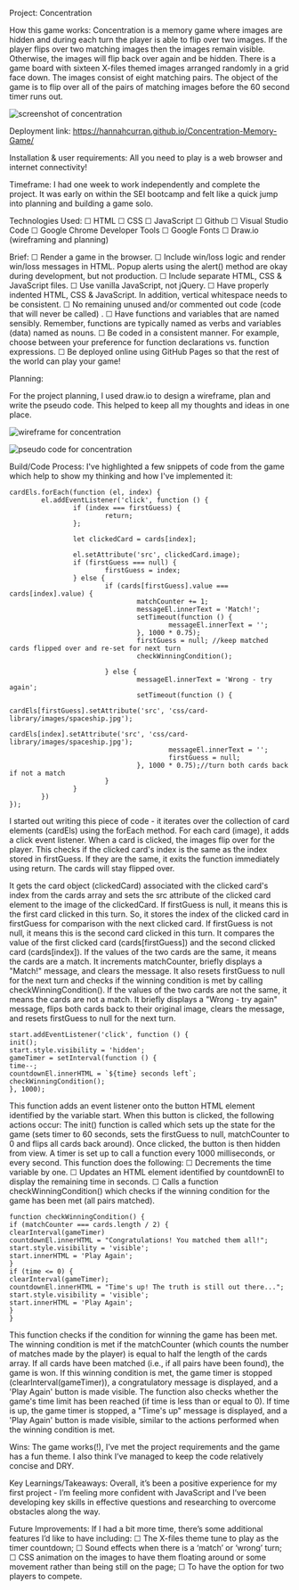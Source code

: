 Project: Concentration 

How this game works:
Concentration is a memory game where images are hidden and during each turn the player is able to flip over two images. If the player flips over two matching images then the images remain visible. Otherwise, the images will flip back over again and be hidden. 
There is a game board with sixteen X-files themed images arranged randomly in a grid face down. The images consist of eight matching pairs. 
The object of the game is to flip over all of the pairs of matching images before the 60 second timer runs out. 

![screenshot of concentration](https://github.com/hannahcurran/Concentration-Memory-Game/assets/122492241/1d9ef73e-5961-4553-851d-28d0bca0856f)


Deployment link: 
https://hannahcurran.github.io/Concentration-Memory-Game/ 


Installation & user requirements:
All you need to play is a web browser and internet connectivity! 


Timeframe: 
I had one week to work independently and complete the project. It was early on within the SEI bootcamp and felt like a quick jump into planning and building a game solo. 


Technologies Used:
☐ HTML
☐ CSS
☐ JavaScript
☐ Github
☐ Visual Studio Code
☐ Google Chrome Developer Tools
☐ Google Fonts 
☐ Draw.io (wireframing and planning)


Brief: 
☐ Render a game in the browser.
☐ Include win/loss logic and render win/loss messages in HTML. Popup alerts using the alert() method are okay during development, but not production.
☐ Include separate HTML, CSS & JavaScript files.
☐ Use vanilla JavaScript, not jQuery.
☐ Have properly indented HTML, CSS & JavaScript. In addition, vertical whitespace needs to be consistent.
☐ No remaining unused and/or commented out code (code that will never be called) .
☐ Have functions and variables that are named sensibly. Remember, functions are typically named as verbs and variables (data) named as nouns.
☐ Be coded in a consistent manner. For example, choose between your preference for function declarations vs. function expressions.
☐ Be deployed online using GitHub Pages so that the rest of the world can play your game!


Planning: 

For the project  planning, I used draw.io to design a wireframe, plan and write the pseudo code. This helped to keep all my thoughts and ideas in one place. 

![wireframe for concentration](https://github.com/hannahcurran/Concentration-Memory-Game/assets/122492241/7dd93fbe-152f-4e2b-87a9-e50489243ad4)

  
![pseudo code for concentration](https://github.com/hannahcurran/Concentration-Memory-Game/assets/122492241/753707a9-e60f-4cfe-b666-f12b14259005)



Build/Code Process:
I've highlighted a few snippets of code from the game which help to show my thinking and how I've implemented it:

```
cardEls.forEach(function (el, index) {
        el.addEventListener('click', function () {
                if (index === firstGuess) {
                        return; 
                };

                let clickedCard = cards[index];

                el.setAttribute('src', clickedCard.image);
                if (firstGuess === null) {
                        firstGuess = index;
                } else {
                        if (cards[firstGuess].value === cards[index].value) {
                                matchCounter += 1; 
                                messageEl.innerText = 'Match!';
                                setTimeout(function () {
                                        messageEl.innerText = '';
                                }, 1000 * 0.75); 
                                firstGuess = null; //keep matched cards flipped over and re-set for next turn
                                checkWinningCondition();

                        } else {
                                messageEl.innerText = 'Wrong - try again';
                                setTimeout(function () {
                                        cardEls[firstGuess].setAttribute('src', 'css/card-library/images/spaceship.jpg');
                                        cardEls[index].setAttribute('src', 'css/card-library/images/spaceship.jpg');
                                        messageEl.innerText = '';
                                        firstGuess = null;
                                }, 1000 * 0.75);//turn both cards back if not a match
                        }
                }
        })
});
```
I started out writing this piece of code - it iterates over the collection of card elements (cardEls) using the forEach method. For each card (image), it adds a click event listener. When a card is clicked, the images flip over for the player. This checks if the clicked card's index is the same as the index stored in firstGuess. If they are the same, it exits the function immediately using return. The cards will stay flipped over. 

It gets the card object (clickedCard) associated with the clicked card's index from the cards array and sets the src attribute of the clicked card element to the image of the clickedCard. If firstGuess is null, it means this is the first card clicked in this turn. So, it stores the index of the clicked card in firstGuess for comparison with the next clicked card.
If firstGuess is not null, it means this is the second card clicked in this turn. It compares the value of the first clicked card (cards[firstGuess]) and the second clicked card (cards[index]). If the values of the two cards are the same, it means the cards are a match. It increments matchCounter, briefly displays a "Match!" message, and clears the message. It also resets firstGuess to null for the next turn and checks if the winning condition is met by calling checkWinningCondition().
If the values of the two cards are not the same, it means the cards are not a match. It briefly displays a "Wrong - try again" message, flips both cards back to their original image, clears the message, and resets firstGuess to null for the next turn.

```
start.addEventListener('click', function () {
init();
start.style.visibility = 'hidden';
gameTimer = setInterval(function () {
time--;
countdownEl.innerHTML = `${time} seconds left`;
checkWinningCondition();
}, 1000);
```
This function adds an event listener onto the button HTML element identified by the variable start. When this button is clicked, the following actions occur:
The init() function is called which sets up the state for the game (sets timer to 60 seconds, sets the firstGuess to null, matchCounter to 0 and flips all cards back around). 
Once clicked, the button is then hidden from view. 
A timer is set up to call a function every 1000 milliseconds, or every second. This function does the following:
☐ Decrements the time variable by one.
☐ Updates an HTML element identified by countdownEl to display the remaining time in seconds.
☐ Calls a function checkWinningCondition() which checks if the winning condition for the game has been met (all pairs matched).

```
function checkWinningCondition() {
if (matchCounter === cards.length / 2) {
clearInterval(gameTimer)
countdownEl.innerHTML = "Congratulations! You matched them all!";
start.style.visibility = 'visible';
start.innerHTML = 'Play Again';
}
if (time <= 0) {
clearInterval(gameTimer);
countdownEl.innerHTML = "Time's up! The truth is still out there...";
start.style.visibility = 'visible';
start.innerHTML = 'Play Again';
}
}
```
This function checks if the condition for winning the game has been met. The winning condition is met if the matchCounter (which counts the number of matches made by the player) is equal to half the length of the cards array. If all cards have been matched (i.e., if all pairs have been found), the game is won.
If this winning condition is met, the game timer is stopped (clearInterval(gameTimer)), a congratulatory message is displayed, and a 'Play Again' button is made visible.
The function also checks whether the game's time limit has been reached (if time is less than or equal to 0).
If time is up, the game timer is stopped, a "Time's up" message is displayed, and a 'Play Again' button is made visible, similar to the actions performed when the winning condition is met.


Wins:
The game works(!), I’ve met the project requirements and the game has a fun theme. I also think I’ve managed to keep the code relatively concise and DRY.


Key Learnings/Takeaways: 
Overall, it’s been a positive experience for my first project - I’m feeling more confident with JavaScript and I’ve been developing key skills in effective questions and researching to overcome obstacles along the way. 


Future Improvements:
If I had a bit more time, there’s some additional features I’d like to have including: 
☐ The X-files theme tune to play as the timer countdown;
☐ Sound effects when there is a ‘match’ or ‘wrong’ turn;
☐ CSS animation on the images to have them floating around or some movement rather than being still on the page;
☐ To have the option for two players to compete. 

